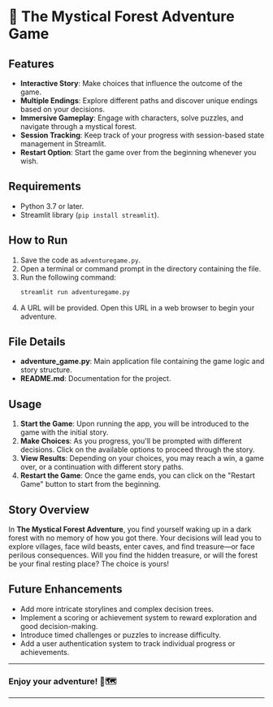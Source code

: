 # 🧭 The Mystical Forest Adventure Game

## Features

- **Interactive Story**: Make choices that influence the outcome of the game.
- **Multiple Endings**: Explore different paths and discover unique endings based on your decisions.
- **Immersive Gameplay**: Engage with characters, solve puzzles, and navigate through a mystical forest.
- **Session Tracking**: Keep track of your progress with session-based state management in Streamlit.
- **Restart Option**: Start the game over from the beginning whenever you wish.

## Requirements

- Python 3.7 or later.
- Streamlit library (`pip install streamlit`).

## How to Run

1. Save the code as `adventuregame.py`.
2. Open a terminal or command prompt in the directory containing the file.
3. Run the following command:
   ```bash
   streamlit run adventuregame.py
   ```
4. A URL will be provided. Open this URL in a web browser to begin your adventure.

## File Details

- **adventure_game.py**: Main application file containing the game logic and story structure.
- **README.md**: Documentation for the project.

## Usage

1. **Start the Game**: Upon running the app, you will be introduced to the game with the initial story.
2. **Make Choices**: As you progress, you'll be prompted with different decisions. Click on the available options to proceed through the story.
3. **View Results**: Depending on your choices, you may reach a win, a game over, or a continuation with different story paths.
4. **Restart the Game**: Once the game ends, you can click on the "Restart Game" button to start from the beginning.

## Story Overview

In **The Mystical Forest Adventure**, you find yourself waking up in a dark forest with no memory of how you got there. Your decisions will lead you to explore villages, face wild beasts, enter caves, and find treasure—or face perilous consequences. Will you find the hidden treasure, or will the forest be your final resting place? The choice is yours!

## Future Enhancements

- Add more intricate storylines and complex decision trees.
- Implement a scoring or achievement system to reward exploration and good decision-making.
- Introduce timed challenges or puzzles to increase difficulty.
- Add a user authentication system to track individual progress or achievements.

---

### Enjoy your adventure! 🌲🗺️

---

